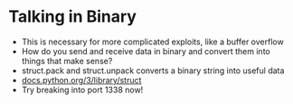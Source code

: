 # Talking in Binary

* This is necessary for more complicated exploits, like a buffer overflow
* How do you send and receive data in binary and convert them into things that make sense?
* struct.pack and struct.unpack converts a binary string into useful data
* [docs.python.org/3/library/struct](https://docs.python.org/3/library/struct)
* Try breaking into port 1338 now! 

